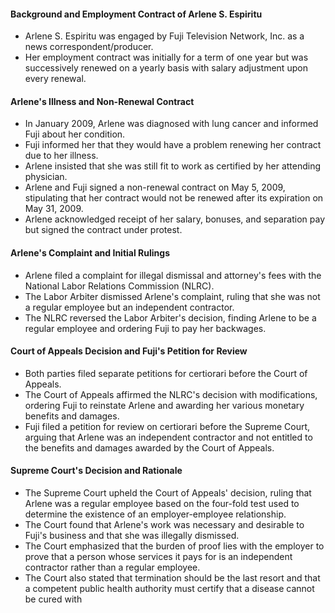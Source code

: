 #### Background and Employment Contract of Arlene S. Espiritu

- Arlene S. Espiritu was engaged by Fuji Television Network, Inc. as a news correspondent/producer.
- Her employment contract was initially for a term of one year but was successively renewed on a yearly basis with salary adjustment upon every renewal.

#### Arlene's Illness and Non-Renewal Contract

- In January 2009, Arlene was diagnosed with lung cancer and informed Fuji about her condition.
- Fuji informed her that they would have a problem renewing her contract due to her illness.
- Arlene insisted that she was still fit to work as certified by her attending physician.
- Arlene and Fuji signed a non-renewal contract on May 5, 2009, stipulating that her contract would not be renewed after its expiration on May 31, 2009.
- Arlene acknowledged receipt of her salary, bonuses, and separation pay but signed the contract under protest.

#### Arlene's Complaint and Initial Rulings

- Arlene filed a complaint for illegal dismissal and attorney's fees with the National Labor Relations Commission (NLRC).
- The Labor Arbiter dismissed Arlene's complaint, ruling that she was not a regular employee but an independent contractor.
- The NLRC reversed the Labor Arbiter's decision, finding Arlene to be a regular employee and ordering Fuji to pay her backwages.

#### Court of Appeals Decision and Fuji's Petition for Review

- Both parties filed separate petitions for certiorari before the Court of Appeals.
- The Court of Appeals affirmed the NLRC's decision with modifications, ordering Fuji to reinstate Arlene and awarding her various monetary benefits and damages.
- Fuji filed a petition for review on certiorari before the Supreme Court, arguing that Arlene was an independent contractor and not entitled to the benefits and damages awarded by the Court of Appeals.

#### Supreme Court's Decision and Rationale

- The Supreme Court upheld the Court of Appeals' decision, ruling that Arlene was a regular employee based on the four-fold test used to determine the existence of an employer-employee relationship.
- The Court found that Arlene's work was necessary and desirable to Fuji's business and that she was illegally dismissed.
- The Court emphasized that the burden of proof lies with the employer to prove that a person whose services it pays for is an independent contractor rather than a regular employee.
- The Court also stated that termination should be the last resort and that a competent public health authority must certify that a disease cannot be cured with